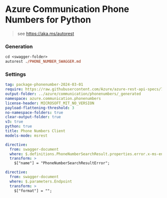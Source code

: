 # Azure Communication Phone Numbers for Python

> see https://aka.ms/autorest

### Generation
```ps
cd <swagger-folder>
autorest ./PHONE_NUMBER_SWAGGER.md
```

### Settings
``` yaml
tag: package-phonenumber-2024-03-01
require: https://raw.githubusercontent.com/Azure/azure-rest-api-specs/7fc6139d4c1a83dc687f2445b8834b0e1f9b76ca/specification/communication/data-plane/PhoneNumbers/readme.md
output-folder: ../azure/communication/phonenumbers/_generated
namespace: azure.communication.phonenumbers
license-header: MICROSOFT_MIT_NO_VERSION
payload-flattening-threshold: 3
no-namespace-folders: true
clear-output-folder: true
v3: true
python: true
title: Phone Numbers Client
models-mode: msrest
```

``` yaml
directive:
  from: swagger-document
  where: $.definitions.PhoneNumberSearchResult.properties.error.x-ms-enum
  transform: >
    $["name"] = "PhoneNumberSearchResultError";
```

``` yaml
directive:
  from: swagger-document
  where: $.parameters.Endpoint
  transform: >
    $["format"] = "";
```